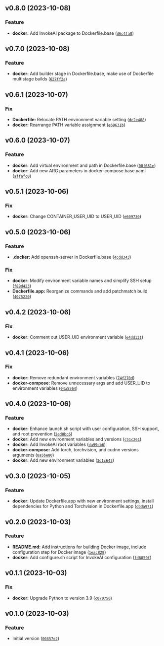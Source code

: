 <!--next-version-placeholder-->

## v0.8.0 (2023-10-08)

### Feature

* **docker:** Add InvokeAI package to Dockerfile.base ([`d6c4fa0`](https://github.com/entelecheia/invokeai-container/commit/d6c4fa0c5247397769777e82a222357f04796a7a))

## v0.7.0 (2023-10-08)

### Feature

* **docker:** Add builder stage in Dockerfile.base, make use of Dockerfile multistage builds ([`627ff2a`](https://github.com/entelecheia/invokeai-container/commit/627ff2a99445a32e77969ca748835f6918dfbea6))

## v0.6.1 (2023-10-07)

### Fix

* **Dockerfile:** Relocate PATH environment variable setting ([`dc2e488`](https://github.com/entelecheia/invokeai-container/commit/dc2e488e2d8744d0d1bb509382f541fe31b4ea51))
* **docker:** Rearrange PATH variable assignment ([`e69631b`](https://github.com/entelecheia/invokeai-container/commit/e69631bbd10592cfebea60f7ee2d85b07f424a61))

## v0.6.0 (2023-10-07)

### Feature

* **docker:** Add virtual environment and path in Dockerfile.base ([`00f681e`](https://github.com/entelecheia/invokeai-container/commit/00f681e30ff6236f6c433e1d1169c5e32571a711))
* **docker:** Add new ARG parameters in docker-compose.base.yaml ([`affafc0`](https://github.com/entelecheia/invokeai-container/commit/affafc006b5e94503afc47eb459449982a5b3ed3))

## v0.5.1 (2023-10-06)

### Fix

* **docker:** Change CONTAINER_USER_UID to USER_UID ([`e609730`](https://github.com/entelecheia/invokeai-container/commit/e6097301e38fae0c9e53940c36f0f91b2560e3b1))

## v0.5.0 (2023-10-06)

### Feature

* **.docker:** Add openssh-server in Dockerfile.base ([`4cdd343`](https://github.com/entelecheia/invokeai-container/commit/4cdd343c1cd75260ebcfd50345c18dd94b6f95f9))

### Fix

* **docker:** Modify environment variable names and simplify SSH setup ([`f89d423`](https://github.com/entelecheia/invokeai-container/commit/f89d423e90b93e75db4953fe39ca7d8ebaa446e0))
* **Dockerfile.app:** Reorganize commands and add patchmatch build ([`4075220`](https://github.com/entelecheia/invokeai-container/commit/4075220a7f10105440053694b4c2d17e185d24d1))

## v0.4.2 (2023-10-06)

### Fix

* **docker:** Comment out USER_UID environment variable ([`e4dd131`](https://github.com/entelecheia/invokeai-container/commit/e4dd131da7984ed79bdb70b54a03b52576c53770))

## v0.4.1 (2023-10-06)

### Fix

* **docker:** Remove redundant environment variables ([`74f270d`](https://github.com/entelecheia/invokeai-container/commit/74f270dd68bf1146b801951ad6dd892b584aa4b3))
* **docker-compose:** Remove unnecessary args and add USER_UID to environment variables ([`04a5564`](https://github.com/entelecheia/invokeai-container/commit/04a5564acb085d14dd2185c058bf6a3d37bfbffc))

## v0.4.0 (2023-10-06)

### Feature

* **docker:** Enhance launch.sh script with user configuration, SSH support, and root prevention ([`2ed8bc6`](https://github.com/entelecheia/invokeai-container/commit/2ed8bc6c26a54c367ca7da409bfb0467b6dd9da2))
* **docker:** Add new environment variables and versions ([`c51c261`](https://github.com/entelecheia/invokeai-container/commit/c51c261899162bd59768f7d5bfde7e517cbbd89f))
* **docker:** Add InvokeAI root variables ([`da99db6`](https://github.com/entelecheia/invokeai-container/commit/da99db67253103378190788f1901190d185925c9))
* **docker-compose:** Add torch, torchvision, and cudnn versions arguments ([`8a5be80`](https://github.com/entelecheia/invokeai-container/commit/8a5be80cd747491545ddaaa5c68560de06d18195))
* **docker:** Add new environment variables ([`3d1c643`](https://github.com/entelecheia/invokeai-container/commit/3d1c6435c31ae17f3b53488cde9490ce8307ecf8))

## v0.3.0 (2023-10-05)

### Feature

* **docker:** Update Dockerfile.app with new environment settings, install dependencies for Python and Torchvision in Dockerfile.app ([`cbda971`](https://github.com/entelecheia/invokeai-container/commit/cbda971ba090cb8e85809f1ecff16b23306feec5))

## v0.2.0 (2023-10-03)

### Feature

* **README.md:** Add instructions for building Docker image, include configuration step for Docker image ([`1eac828`](https://github.com/entelecheia/invokeai-container/commit/1eac8284fcf86c3563f33fb95d6e4251142e751c))
* **docker:** Add configure.sh script for InvokeAI configuration ([`fd6059f`](https://github.com/entelecheia/invokeai-container/commit/fd6059fc424e818f4981988fc4ea60781b349676))

## v0.1.1 (2023-10-03)

### Fix

* **docker:** Upgrade Python to version 3.9 ([`c070756`](https://github.com/entelecheia/invokeai-container/commit/c0707568e570f960a7f65830d7255f9dff0f9237))

## v0.1.0 (2023-10-03)

### Feature

* Initial version ([`00857e2`](https://github.com/entelecheia/invokeai-container/commit/00857e29899a1fdbee40759727a6a079e7946590))
